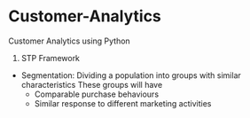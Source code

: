 # Customer-Analytics

Customer Analytics using Python

1. STP Framework
- Segmentation: Dividing a population into groups with similar characteristics
    These groups will have
    - Comparable purchase behaviours
    - Similar response to different marketing activities